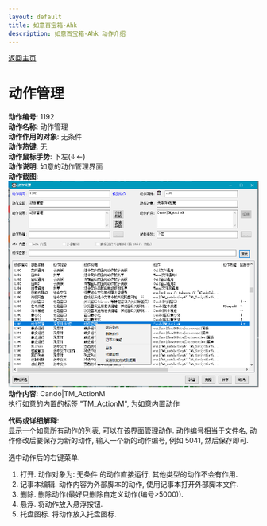 ```yaml
---
layout: default
title: 如意百宝箱-Ahk
description: 如意百宝箱-Ahk 动作介绍
---
```

<link rel="stylesheet" href="../Actions/css/atom-one-light.min.css">
<script src="../Actions/js/highlight.min.js"></script>
<script>hljs.highlightAll();</script>

[返回主页](../index.md)

# [](#header-2) 动作管理

**动作编号**: 1192  
**动作名称**: 动作管理  
**动作作用的对象**: 无条件  
**动作热键**: 无  
**动作鼠标手势**: 下左(↓←)  
**动作说明**: 如意的动作管理界面  
**动作截图**:  
  ![动作管理](img1/1192.png)  
**动作内容**: Cando|TM_ActionM  
执行如意的内置的标签 "TM_ActionM", 为如意内置动作  

**代码或详细解释**:  
显示一个如意所有动作的列表, 可以在该界面管理动作. 动作编号相当于文件名, 动作修改后要保存为新的动作, 输入一个新的动作编号, 例如 5041, 然后保存即可.  

选中动作后的右键菜单.  
1. 打开. 动作对象为: 无条件 的动作直接运行, 其他类型的动作不会有作用.  
2. 记事本编辑. 动作内容为外部脚本的动作, 使用记事本打开外部脚本文件.  
4. 删除. 删除动作(最好只删除自定义动作(编号>5000)).  
3. 悬浮. 将动作放入悬浮按钮.  
5. 托盘图标. 将动作放入托盘图标.  